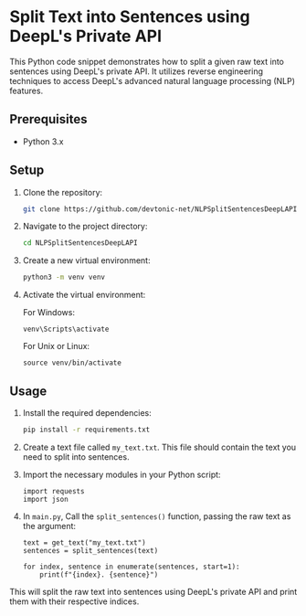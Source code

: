 # Split Text into Sentences using DeepL's Private API

This Python code snippet demonstrates how to split a given raw text into sentences using DeepL's private API. It utilizes reverse engineering techniques to access DeepL's advanced natural language processing (NLP) features.

## Prerequisites

- Python 3.x

## Setup

1. Clone the repository:

   ```bash
   git clone https://github.com/devtonic-net/NLPSplitSentencesDeepLAPI.git

2. Navigate to the project directory:

    ```bash
    cd NLPSplitSentencesDeepLAPI

3. Create a new virtual environment:

    ```bash
    python3 -m venv venv

4. Activate the virtual environment:

    For Windows:

    `venv\Scripts\activate`

    For Unix or Linux:

    `source venv/bin/activate`

## Usage

1. Install the required dependencies:

    ```bash
    pip install -r requirements.txt

2. Create a text file called `my_text.txt`. This file should contain the text you need to split into sentences.
3. Import the necessary modules in your Python script:

    ```python3
    import requests
    import json

4. In `main.py`, Call the `split_sentences()` function, passing the raw text as the argument:

    ```python3
    text = get_text("my_text.txt")
    sentences = split_sentences(text)

    for index, sentence in enumerate(sentences, start=1):
        print(f"{index}. {sentence}")

This will split the raw text into sentences using DeepL's private API and print them with their respective indices.
